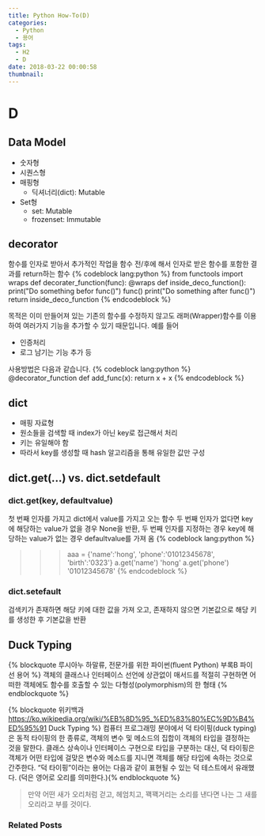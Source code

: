 ```yaml
---
title: Python How-To(D)
categories:
  - Python
  - 용어
tags:
  - H2
  - D
date: 2018-03-22 00:00:58
thumbnail:
---
```

# D

## Data Model

- 숫자형
- 시퀀스형
- 매핑형
  - 딕셔너리(dict): Mutable
- Set형
  - set: Mutable
  - frozenset: Immutable

## decorator

함수를 인자로 받아서 추가적인 작업을 함수 전/후에 해서 인자로 받은 함수를 포함한 결과를 return하는 함수
{% codeblock lang:python %}
from functools import wraps
def decorater_function(func):
    @wraps
    def inside_deco_function():
        print("Do something befor func()")
        func()
        print("Do something after func()")
    return inside_deco_function
{% endcodeblock %}

목적은 이미 만들어져 있는 기존의 함수를 수정하지 않고도 래퍼(Wrapper)함수를 이용하여 여러가지 기능을 추가할 수 있기 때문입니다. 예를 들어

- 인증처리
- 로그 남기는 기능 추가 등

사용방법은 다음과 같습니다.
{% codeblock lang:python %}
@decorator_function
def add_func(x):
    return x + x
{% endcodeblock %}

## dict

- 매핑 자료형
- 원소들을 검색할 때 index가 아닌 key로 접근해서 처리
- 키는 유일해야 함
- 따라서 key를 생성할 때 hash 알고리즘을 통해 유일한 값만 구성

## dict.get(...) vs. dict.setdefault

### dict.get(key, defaultvalue)

첫 번째 인자를 가지고 dict에서 value를 가지고 오는 함수
두 번째 인자가 없다면 key에 해당하는 value가 없을 경우 None을 반환, 두 번째 인자를 지정하는 경우 key에 해당하는 value가 없는 경우 defaultvalue를 가져 옴
{% codeblock lang:python %}
>>> aaa = {'name':'hong', 'phone':'01012345678', 'birth':'0323'}
>>> a.get('name')
'hong'
>>> a.get('phone')
'01012345678'
{% endcodeblock %}

### dict.setefault

검색키가 존재하면 해당 키에 대한 값을 가져 오고, 존재하지 않으면 기본값으로 해당 키를 생성한 후 기본값을 반환

## Duck Typing

{% blockquote 루시아누 하말류, 전문가를 위한 파이썬(fluent Python) 부록B 파이선 용어 %}
객체의 클래스나 인터페이스 선언에 상관없이 매서드를 적절히 구현하면 어떠한 객체에도 함수를 호출할 수 있는 다형성(polymorphism)의 한 형태
{% endblockquote %}

{% blockquote 위키백과 https://ko.wikipedia.org/wiki/%EB%8D%95_%ED%83%80%EC%9D%B4%ED%95%91 Duck Typing %}
컴퓨터 프로그래밍 분야에서 덕 타이핑(duck typing)은 동적 타이핑의 한 종류로, 객체의 변수 및 메소드의 집합이 객체의 타입을 결정하는 것을 말한다. 클래스 상속이나 인터페이스 구현으로 타입을 구분하는 대신, 덕 타이핑은 객체가 어떤 타입에 걸맞은 변수와 메소드를 지니면 객체를 해당 타입에 속하는 것으로 간주한다. “덕 타이핑”이라는 용어는 다음과 같이 표현될 수 있는 덕 테스트에서 유래했다. (덕은 영어로 오리를 의미한다.){% endblockquote %}

> 만약 어떤 새가 오리처럼 걷고, 헤엄치고, 꽥꽥거리는 소리를 낸다면 나는 그 새를 오리라고 부를 것이다.

### Related Posts